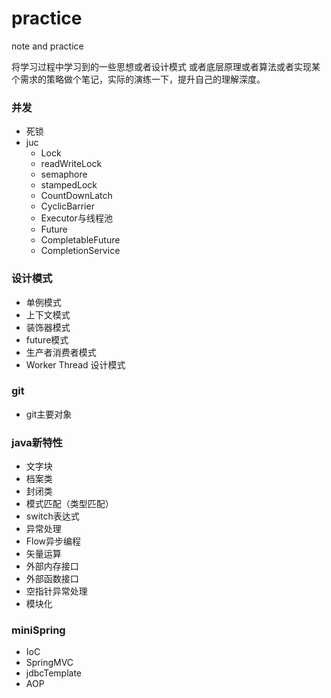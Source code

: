 # practice
note and practice

将学习过程中学习到的一些思想或者设计模式
或者底层原理或者算法或者实现某个需求的策略做个笔记，实际的演练一下，提升自己的理解深度。

### 并发

- 死锁
- juc
  - Lock
  - readWriteLock
  - semaphore
  - stampedLock
  - CountDownLatch
  - CyclicBarrier
  - Executor与线程池
  - Future
  - CompletableFuture
  - CompletionService

### 设计模式

- 单例模式
- 上下文模式
- 装饰器模式
- future模式
- 生产者消费者模式
- Worker Thread 设计模式

### git 

- git主要对象
### java新特性

- 文字块
- 档案类
- 封闭类
- 模式匹配（类型匹配）
- switch表达式
- 异常处理
- Flow异步编程
- 矢量运算
- 外部内存接口
- 外部函数接口
- 空指针异常处理
- 模块化
### miniSpring

- IoC
- SpringMVC
- jdbcTemplate
- AOP
